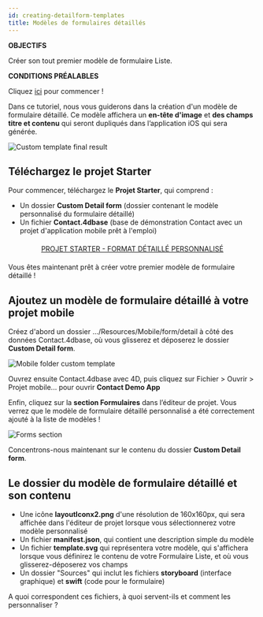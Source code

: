 ```yaml
---
id: creating-detailform-templates
title: Modèles de formulaires détaillés
---
```

<div class = "objectives"> 

**OBJECTIFS**

Créer son tout premier modèle de formulaire Liste.</div> <div class = "prerequisites"> 

**CONDITIONS PRÉALABLES**

Cliquez [ici](prerequisites.html) pour commencer !</div> 

Dans ce tutoriel, nous vous guiderons dans la création d'un modèle de formulaire détaillé. Ce modèle affichera un **en-tête d'image** et **des champs titre et contenu** qui seront dupliqués dans l’application iOS qui sera générée.

![Custom template final result](assets/en/custom-detailform/custom-template-final-result.png)

## Téléchargez le projet Starter

Pour commencer, téléchargez le **Projet Starter**, qui comprend :

* Un dossier **Custom Detail form** (dossier contenant le modèle personnalisé du formulaire détaillé)
* Un fichier **Contact.4dbase** (base de démonstration Contact avec un projet d'application mobile prêt à l'emploi)

<div style="text-align: center; margin-top: 20px; margin-bottom: 20px">
  <p>
    

<a class="button"
href="../assets/en/custom-detailform/CustomDetailFormStarterProject.zip">PROJET STARTER - FORMAT DÉTAILLÉ PERSONNALISÉ</a>

  </p>
</div>

Vous êtes maintenant prêt à créer votre premier modèle de formulaire détaillé !

## Ajoutez un modèle de formulaire détaillé à votre projet mobile

Créez d'abord un dossier .../Resources/Mobile/form/detail à côté des données Contact.4dbase, où vous glisserez et déposerez le dossier **Custom Detail form**.

![Mobile folder custom template](assets/en/custom-detailform/mobile-folder-custom-template.png)

Ouvrez ensuite Contact.4dbase avec 4D, puis cliquez sur Fichier > Ouvrir > Projet mobile... pour ouvrir **Contact Demo App**

Enfin, cliquez sur la **section Formulaires** dans l’éditeur de projet. Vous verrez que le modèle de formulaire détaillé personnalisé a été correctement ajouté à la liste de modèles !

![Forms section](assets/en/custom-detailform/custom-detailform-template.png)

Concentrons-nous maintenant sur le contenu du dossier **Custom Detail form**.

## Le dossier du modèle de formulaire détaillé et son contenu

* Une icône **layoutIconx2.png** d'une résolution de 160x160px, qui sera affichée dans l'éditeur de projet lorsque vous sélectionnerez votre modèle personnalisé
* Un fichier **manifest.json**, qui contient une description simple du modèle
* Un fichier **template.svg** qui représentera votre modèle, qui s'affichera lorsque vous définirez le contenu de votre Formulaire Liste, et où vous glisserez-déposerez vos champs
* Un dossier "Sources" qui inclut les fichiers **storyboard** (interface graphique) et **swift** (code pour le formulaire)

A quoi correspondent ces fichiers, à quoi servent-ils et comment les personnaliser ?